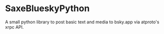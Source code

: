 # SaxeBlueskyPython
A small python library to post basic text and media to bsky.app via atproto's xrpc API.
